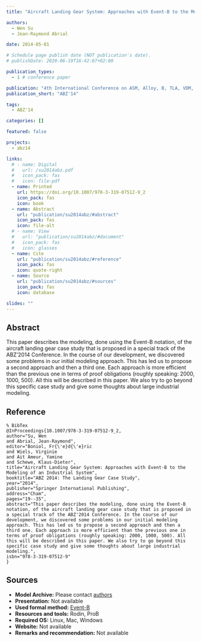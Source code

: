```yaml
---
title: "Aircraft Landing Gear System: Approaches with Event-B to the Modeling of an Industrial System"

authors:
  - Wen Su
  - Jean-Raymond Abrial

date: 2014-05-01

# Schedule page publish date (NOT publication's date).
# publishDate: 2020-06-19T16:42:07+02:00

publication_types:
  - 1 # conference paper

publication: "4th International Conference on ASM, Alloy, B, TLA, VDM, and Z (ABZ'14)"
publication_short: "ABZ'14"

tags:
  - ABZ'14

categories: []

featured: false

projects:
  - abz14

links:
  # - name: Digital
  #   url: /su2014abz.pdf
  #   icon_pack: fas
  #   icon: file-pdf
  - name: Printed
    url: https://doi.org/10.1007/978-3-319-07512-9_2
    icon_pack: fas
    icon: book
  - name: Abstract
    url: "publication/su2014abz/#abstract"
    icon_pack: fas
    icon: file-alt
  # - name: View
  #   url: "publication/su2014abz/#document"
  #   icon_pack: fas
  #   icon: glasses
  - name: Cite
    url: "publication/su2014abz/#reference"
    icon_pack: fas
    icon: quote-right
  - name: Source
    url: "publication/su2014abz/#sources"
    icon_pack: fas
    icon: database

slides: ""
---
```


## Abstract

This paper describes the modeling, done using the Event-B notation, of the aircraft landing gear case study that is proposed in a special track of the ABZ’2014 Conference. In the course of our development, we discovered some problems in our initial modeling approach. This has led us to propose a second approach and then a third one. Each approach is more efficient than the previous one in terms of proof obligations (roughly speaking: 2000, 1000, 500). All this will be described in this paper. We also try to go beyond this specific case study and give some thoughts about large industrial modeling.

<!-- ## Document

{{< embed-pdf url="/su2014abz.pdf" >}}
-->

## Reference

```
% BibTex
@InProceedings{10.1007/978-3-319-07512-9_2,
author="Su, Wen
and Abrial, Jean-Raymond",
editor="Boniol, Fr{\'e}d{\'e}ric
and Wiels, Virginie
and Ait Ameur, Yamine
and Schewe, Klaus-Dieter",
title="Aircraft Landing Gear System: Approaches with Event-B to the Modeling of an Industrial System",
booktitle="ABZ 2014: The Landing Gear Case Study",
year="2014",
publisher="Springer International Publishing",
address="Cham",
pages="19--35",
abstract="This paper describes the modeling, done using the Event-B notation, of the aircraft landing gear case study that is proposed in a special track of the ABZ'2014 Conference. In the course of our development, we discovered some problems in our initial modeling approach. This has led us to propose a second approach and then a third one. Each approach is more efficient than the previous one in terms of proof obligations (roughly speaking: 2000, 1000, 500). All this will be described in this paper. We also try to go beyond this specific case study and give some thoughts about large industrial modeling.",
isbn="978-3-319-07512-9"
}
```

## Sources

- **Model Archive:**
  Please contact <a href ="mailto:wsu@shu.edu.cn;jrabrial@neuf.fr">authors</a>
- **Presentation:**
  Not available
- **Used formal method:**
  [Event-B](/method/event-b)
- **Resources and tools:**
  Rodin, ProB
- **Required OS:**
  Linux, Mac, Windows
- **Website:**
  Not available
- **Remarks and recommendation:**
  Not available

